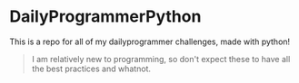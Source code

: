 # DailyProgrammerPython
This is a repo for all of my dailyprogrammer challenges, made with python!
> I am relatively new to programming, so don't expect these to have all the best practices and whatnot.
